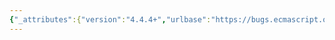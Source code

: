 ```yaml
---
{"_attributes":{"version":"4.4.4+","urlbase":"https://bugs.ecmascript.org/","maintainer":"dherman@mozilla.com"},"bug":{"bug_id":2543,"creation_ts":"2014-02-12 16:52:00 -0800","short_desc":"chapter 24: misc editorial","delta_ts":"2014-06-02 09:18:03 -0700","product":"Draft for 6th Edition","component":"editorial issue","version":"Rev 22: January 20, 2014 Draft","rep_platform":"All","op_sys":"All","bug_status":"RESOLVED","resolution":"FIXED","priority":"Normal","bug_severity":"normal","everconfirmed":true,"reporter":{"uid":"jmdyck","name":"Michael Dyck"},"assigned_to":{"uid":"allen","name":"Allen Wirfs-Brock"},"long_desc":[{"commentid":7278,"comment_count":0,"who":{"uid":"jmdyck","name":"Michael Dyck"},"bug_when":"2014-02-12 16:52:04 -0800","thetext":"----------------------------------------\nIn 24.1.1.2 \"SetArrayBufferData(arrayBuffer, bytes)\":\n\n24.1.1.2 / step 3:\nAssert: /bytes/ is positive integer.\n    After \"is\", insert \"a\"\n\n24.1.1.2 / step 6:\nSet /arrayBuffer/'s [[ArrayBufferData]] to /block/.\n    After \"[[ArrayBufferData]]\", insert \"internal slot\".\n\n----------------------------------------\nIn 24.1.1.3 \"CloneArrayBuffer(srcBuffer, srcByteOffset)\":\n\n24.1.1.3 / step 11:\nLet /status/ be the result of SetArrayBufferData(/data/, /cloneLength/).\n    'data' is not defined\n\n24.1.1.3 / step 14:\nPerform CopyDataBlock(...).\n    s|CopyDataBlock|CopyDataBlockBytes|\n\n----------------------------------------\nIn 24.1.1.4 \"GetValueFromBuffer (arrayBuffer, byteIndex, type, isLittleEndian)\":\n\n24.1.1.4 / step 1:\n... to represent a value of /valueType/.\n    s|valueType|type|\n\n24.1.1.4 / step 5:\n... specified in Table 43 for /valueType/.\n    s|valueType|type|\n\n24.1.1.4 / step 7:\nIf /isLittleEndian/ is *undefined*, set /isLittleEndian/ to ...\n    The preamble says:\n        \"If isLitteleEndian is not present, its default value is undefined.\"\n    but the algorithm does not accomplish this.\n    You could insert a step:\n       If isLitteleEndian is not present, let isLitteleEndian be undefined.\n    before step 7, but instead, just change step 7 to begin:\n        If /isLittleEndian/ is not present, ...\n    and change or delete that sentence from the preamble.\n\n----------------------------------------\nIn 24.1.1.5 \"SetValueInBuffer (...)\":\n\n24.1.1.5 / step 1:\n... to represent a value of /valueType/.\n    s|valueType|type|\n\n24.1.1.5 / step 5:\nLet /elementSize/ be the Number value of the Element Size value specified in\nTable 43 for the row containing the value of /type/ as its Element Type entry.\n    Delete \"the row containing the value of\"\n\n24.1.1.5 / step 6:\nIf /isLittleEndian/ is *undefined*, set /isLittleEndian/ to ...\n    [As in 24.1.1.4 / step 7.]\n\n24.1.1.5 / step 9.a:\nLet /n/ be the Size Element value in Table 43 for the row containing the value\nof /type/ as its Element Type entry.\n    s|Size Element|Element Size|\n    Delete \"the row containing the value of\"\n\n24.1.1.5 / step 9.b:\nLet /convOp/ be the abstract operation named in the Conversion Operation column\nin Table 43 for the row containing the value of /type/ as its Element Type entry\n    Delete \"the row containing the value of\"\n\n----------------------------------------\nIn 24.1.4.3 \"ArrayBuffer.prototype.slice ( start , end)\":\n\n24.1.4.3 / step 20:\nIf the value of /new/'s [[ArrayBufferByteLength]] < /newLen/, then ...\n    After \"[[ArrayBufferByteLength]]\", insert \"internal slot\"\n\n----------------------------------------\nIn 24.2.2.1 \"DataView(buffer, byteOffset=0, byteLength=undefined)\":\n\n24.2.2.1 / step 17:\nSet /O/'s [[ViewedArrayBuffer]] to /buffer/.\n    After \"[[ViewedArrayBuffer]]\", insert \"internal slot\".\n\n----------------------------------------\nIn 24.2.3 \"Properties of the DataView Constructor\":\n\n24.2.3 / para 2:\nBesides the length <code>property</code> (whose value is 3), ...\n    Put monospace font on \"length\", remove it from \"property\".\n\n----------------------------------------\nIn 24.3.2.4 \"Runtime Semantics: JA Abstract Operation\":\n\n24.3.2.4 / step 6:\n... and hence its \"length\" property is a non-negative integer.\n    s|non-negative|nonnegative|\n\nXXXXXXXXXXXXXXXXXXXXXXXXXXXXXXXXXXXXXXXXXXXXXXXXXXXXXXXXXXXXXXXXXXXXXXXXXXXXXXXX"},{"commentid":8344,"comment_count":1,"who":{"uid":"allen","name":"Allen Wirfs-Brock"},"bug_when":"2014-05-12 14:43:30 -0700","thetext":"fixed in rev25 editor's draft"},{"commentid":8797,"comment_count":2,"who":{"uid":"jmdyck","name":"Michael Dyck"},"bug_when":"2014-06-02 09:18:03 -0700","thetext":"confirmed fixed except for items I re-raised as Bug 2960 and Bug 2962."}]}}
---
```

